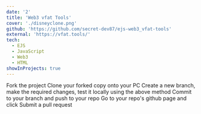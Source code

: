 ```yaml
---
date: '2'
title: 'Web3 vfat Tools'
cover: './disneyclone.png'
github: 'https://github.com/secret-dev87/ejs-web3_vfat-tools'
external: 'https://vfat.tools/'
tech:
  - EJS
  - JavaScript
  - Web3
  - HTML
showInProjects: true
---
```


Fork the project
Clone your forked copy onto your PC
Create a new branch, make the required changes, test it locally using the above method
Commit to your branch and push to your repo
Go to your repo's github page and click Submit a pull request
